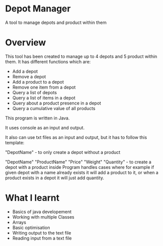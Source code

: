 # Depot Manager
A tool to manage depots and product within them

# Overview
This tool has been created to manage up to 4 depots and 5 product within them.
It has different functions which are: 
- Add a depot
- Remove a depot
- Add a product to a depot
- Remove one item from a depot
- Query a list of depots
- Query a list of items in a depot
- Query about a product presence in a depot
- Query a cumulative value of all products

This program is written in Java.

It uses console as an input and output.

It also can use txt files as an input and output, but it has to follow this template:

"DepotName" - to only create a depot without a product

"DepotName" "ProductName" "Price" "Weight" "Quantity" - to create a depot with a product inside
Program handles cases where for example if given depot with a name already exists it will add a product to it, 
or when a product exists in a depot it will just add quantity.

# What I learnt
- Basics of java developement
- Working with multiple Classes
- Arrays
- Basic optimisation
- Writing output to the text file
- Reading input from a text file

